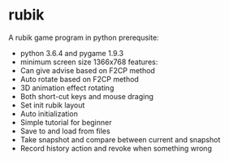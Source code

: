 # rubik
A rubik game program in python 
prerequsite:
- python 3.6.4 and pygame 1.9.3
- minimum screen size 1366x768
features:
- Can give advise based on F2CP method
- Auto rotate based on F2CP method
- 3D animation effect rotating
- Both short-cut keys and mouse draging 
- Set init rubik layout
- Auto initialization
- Simple tutorial for beginner
- Save to and load from files
- Take snapshot and compare between current and snapshot 
- Record history action and revoke when something wrong
